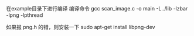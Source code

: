 在example目录下进行编译
编译命令
gcc   scan_image.c -o main  -L../lib -lzbar -lpng -lpthread

如果报 png.h 的错，则安装一下
sudo apt-get install libpng-dev